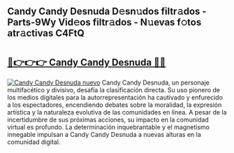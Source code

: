 ## Candy Candy Desnuda D𝚎sn𝚞dos filtr𝚊dos - Parts-9Wy Vid𝚎os filtr𝚊dos - N𝚞evas f𝚘tos atr𝚊ctivas C4FtQ

# <h2><a href="http://mb06yr.tromn.icu/?c=Candy+Candy+Desnuda">🔗👉👉👉 Candy Candy Desnuda 🔗🔗</a></h2>

[![Candy Candy Desnuda nuevo](https://i.imgur.com/pEAQMta.gif)](http://mb06yr.tromn.icu/?c=Candy+Candy+Desnuda)
Candy Candy Desnuda, un personaje multifacético y divisivo, desafía la clasificación directa. Su uso pionero de los medios digitales para la autorrepresentación ha cautivado y enfurecido a los espectadores, encendiendo debates sobre la moralidad, la expresión artística y la naturaleza evolutiva de las comunidades en línea. A pesar de la incertidumbre de sus próximas acciones, su impacto en la comunidad virtual es profundo. La determinación inquebrantable y el magnetismo innegable impulsan a Candy Candy Desnuda a nuevas alturas en la comunidad digital.
